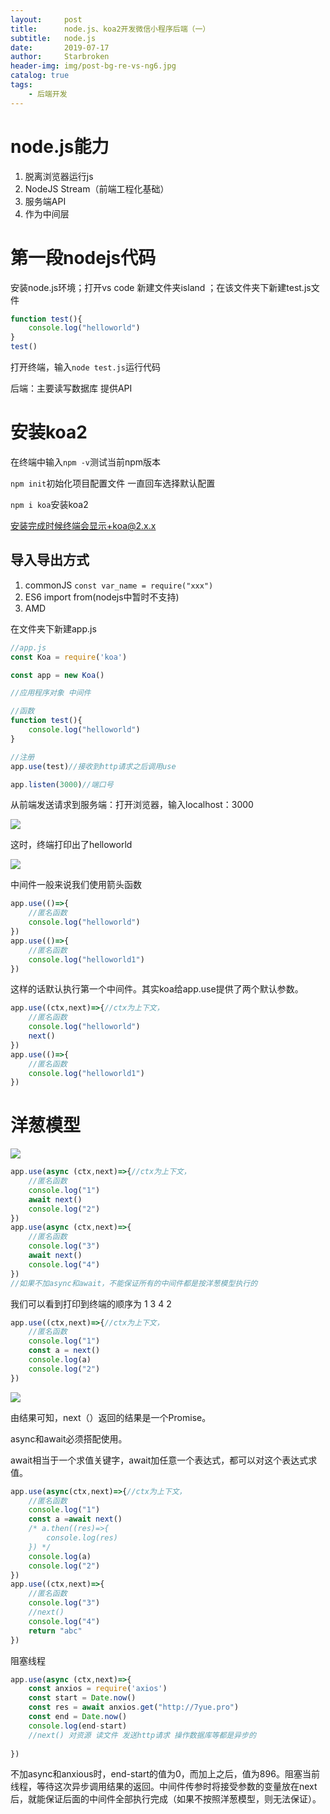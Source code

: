 ```yaml
---
layout:     post
title:      node.js、koa2开发微信小程序后端（一）
subtitle:   node.js
date:       2019-07-17
author:     Starbroken
header-img: img/post-bg-re-vs-ng6.jpg
catalog: true
tags:
    - 后端开发
---
```

# node.js能力

1. 脱离浏览器运行js
2. NodeJS Stream（前端工程化基础）
3. 服务端API  
4. 作为中间层

# 第一段nodejs代码

安装node.js环境；打开vs code 新建文件夹island ；在该文件夹下新建test.js文件  

```javascript
function test(){
    console.log("helloworld")
}
test()
```

打开终端，输入`node test.js`运行代码

后端：主要读写数据库 提供API

# 安装koa2

在终端中输入`npm -v`测试当前npm版本

`npm init`初始化项目配置文件 一直回车选择默认配置

`npm i koa`安装koa2

安装完成时候终端会显示+koa@2.x.x

## 导入导出方式

1. commonJS  `const var_name = require("xxx")`
2. ES6  import from(nodejs中暂时不支持)
3. AMD

在文件夹下新建app.js

```javascript
//app.js
const Koa = require('koa')

const app = new Koa() 

//应用程序对象 中间件

//函数
function test(){
    console.log("helloworld")
}

//注册
app.use(test)//接收到http请求之后调用use

app.listen(3000)//端口号
```

从前端发送请求到服务端：打开浏览器，输入localhost：3000

![](https://cloud-minapp-28954.cloud.ifanrusercontent.com/1hnhzZ9vZpqt6CTM.png)

这时，终端打印出了helloworld

![](https://cloud-minapp-28954.cloud.ifanrusercontent.com/1hnhzZNMl2gK3XQO.png)

中间件一般来说我们使用箭头函数

```javascript
app.use(()=>{ 
    //匿名函数
    console.log("helloworld")
})
app.use(()=>{
    //匿名函数
    console.log("helloworld1")
})
```

这样的话默认执行第一个中间件。其实koa给app.use提供了两个默认参数。

```javascript
app.use((ctx,next)=>{//ctx为上下文， 
    //匿名函数
    console.log("helloworld")
    next()
})
app.use(()=>{
    //匿名函数
    console.log("helloworld1")
})
```

# 洋葱模型
![](https://cloud-minapp-28954.cloud.ifanrusercontent.com/1hnhzZxvgsZZMT6S.png)

```javascript
app.use(async (ctx,next)=>{//ctx为上下文， 
    //匿名函数
    console.log("1")
    await next()
    console.log("2")
})
app.use(async (ctx,next)=>{
    //匿名函数
    console.log("3")
    await next()
    console.log("4")
})
//如果不加async和await，不能保证所有的中间件都是按洋葱模型执行的
```

我们可以看到打印到终端的顺序为 1 3 4 2

```javascript
app.use((ctx,next)=>{//ctx为上下文， 
    //匿名函数
    console.log("1")
    const a = next()
    console.log(a)
    console.log("2")
})
```

![](https://cloud-minapp-28954.cloud.ifanrusercontent.com/1hnhzZnFTqZU6VXo.png)

由结果可知，next（）返回的结果是一个Promise。

async和await必须搭配使用。

await相当于一个求值关键字，await加任意一个表达式，都可以对这个表达式求值。

```javascript
app.use(async(ctx,next)=>{//ctx为上下文， 
    //匿名函数
    console.log("1")
    const a =await next()
    /* a.then((res)=>{
        console.log(res)
    }) */
    console.log(a)
    console.log("2")
})
app.use((ctx,next)=>{
    //匿名函数
    console.log("3")
    //next()
    console.log("4")
    return "abc"
})
```

阻塞线程

```javascript
app.use(async (ctx,next)=>{
    const anxios = require('axios')
    const start = Date.now()
    const res = await anxios.get("http://7yue.pro")
    const end = Date.now()
    console.log(end-start)
    //next() 对资源 读文件 发送http请求 操作数据库等都是异步的
    
})
```

不加async和anxious时，end-start的值为0，而加上之后，值为896。阻塞当前线程，等待这次异步调用结果的返回。中间件传参时将接受参数的变量放在next后，就能保证后面的中间件全部执行完成（如果不按照洋葱模型，则无法保证）。

